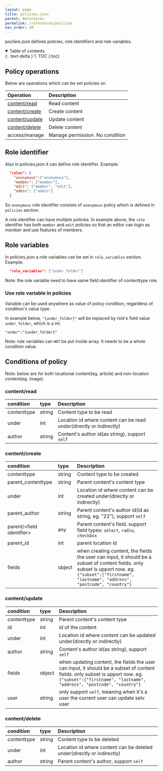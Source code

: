 ```yaml
---
layout: page
title: policies.json
parent: References
permalink: /references/policies
nav_order: 20
---
```

poclieis.json defines policies, role identifiers and role variables.

<details open markdown="block">
  <summary>
    Table of contents
  </summary>
  {: .text-delta }
1. TOC
{:toc}
</details>

## Policy operations
Below are operations which can be set policies on

| Operation        | Description  | 
|:-------------|:------------------|
| [content/read](#contentread)           | Read content |
| [content/create](#contentcreate)           | Create content |
| [content/update](#contentupdate) | Update content   |
| [content/delete](#contentdelete)           | Delete content      |
| access/manage            | Manage permission. No condition | 

## Role identifier
Also in policies.json it can define role identifier. Example:
```json
  "roles": {
    "anonymous":["anonymous"],
    "member": ["member"],
    "edit": ["member", "edit"],
    "admin": ["admin"]
  }
```
So `anonymous` role identifier consists of `anonymous` policy which is defined in `policies` section. 

A role identifier can have multiple policies. In example above, the `role` identifier has both `member` and `edit` policies so that an editor can login as member and use features of members.

## Role variables
In policies.json a role variables can be set in `role_variables` section. Example.
```json
  "role_variables": ["under_folder"]
```
Note: the role variable need to have same field identifier of contenttype role.

### Use role variable in policies
Variable can be used anywhere as value of policy condition, regardless of condition's value type.

In example below, `"{under_folder}"` will be replaced by role's field value `under_folder`, which is a int. 
```{
"under":"{under_folder}" 
```
Note: role variables can `NOT` be put inside array. It needs to be a whole condition value.


## Conditions of policy 

Note: below are for both locational content(eg. article) and non-location content(eg. image).

### content/read

| condition  | type  | Description  | 
|:-----------|:----|:------------------|
| contenttype    | string      | Content type to be read |
| under    | int      | Location id where content can be read under(directly or indirectly)  |
| author      | string       | Content's author id(as string), support `self` |


### content/create

| condition  | type  | Description  | 
|:-----------|:----|:------------------|
| contenttype    | string      | Content type to be created |
| parent_contenttype    | string    | Parent content's content type |
| under      | int     | Location id where content can be created under(directly or indirectly)  |
| parent_author     | string      | Parent content's author id(id as string, eg. "22"), support `self` |
| parent/\<field identifier\> | any | Parent content's field. support field types: `select`, `radio`, `checkbox`   |
| parent_id        | int    | parent location id      |
| fields          | object | when creating content, the fields the user can input, it should be a subset of content fields. only subset is upport now. eg. ```{"subset":["firstname", "lastname", "address", "postcode", "country"}```      |




### content/update

| condition   | type     | Description  | 
|:-----------|:----|:------------------|
| contenttype  | string           | Parent content's content type |
| id          | int   | id of the content |
| under       | int   | Location id where content can be updated under(directly or indirectly)  |
| author      | string       | Content's author id(as string), support `self` |
| fields       | object    | when updating content, the fields the user can input, it should be a subset of content fields. only subset is upport now. eg. ```{"subset":["firstname", "lastname", "address", "postcode", "country"}```      |
| user        | string   | only support `self`, meaning when it's a user the current user can update selv user |


### content/delete

| condition     | type     | Description  | 
|:----------|:------|:------------------|
| contenttype    | string       | Content type to be deleted |
| under         | int  | Location id where content can be deleted under(directly or indirectly)  |
| author        | string   | Parent content's author, support `self` |


